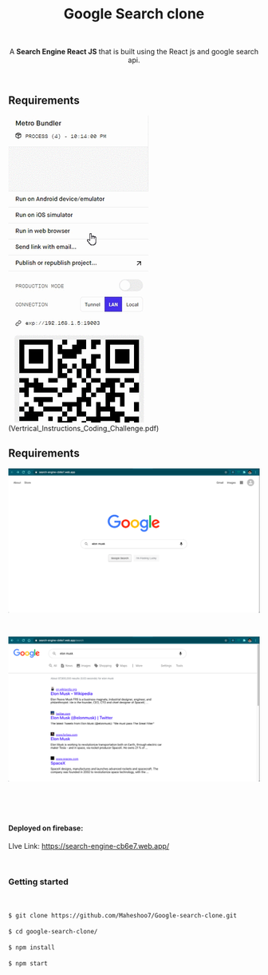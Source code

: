 <h1 align = "center">Google Search clone</h1>

<p>&nbsp;</p> 

<p align="center">A  <strong>Search Engine React JS</strong> that is built using the React js and google search api.</p>

<p>&nbsp;</p> 

## Requirements

![img](https://github.com/ricaza81/ricaza81-react-native-chiper/raw/master/browser.gif) (Vertrical_Instructions_Coding_Challenge.pdf)

## Requirements

![img1](demo/img1.png)

<p>&nbsp;</p> 

![img2](demo/img2.png)

<p>&nbsp;</p> 
<p>&nbsp;</p> 

####  Deployed on firebase:

LIve Link: https://search-engine-cb6e7.web.app/

<p>&nbsp;</p> 

### Getting started

```


$ git clone https://github.com/Maheshoo7/Google-search-clone.git

$ cd google-search-clone/

$ npm install

$ npm start



```
